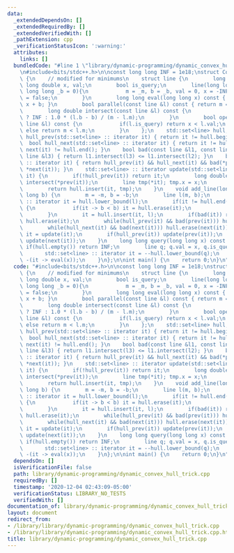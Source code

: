 ```yaml
---
data:
  _extendedDependsOn: []
  _extendedRequiredBy: []
  _extendedVerifiedWith: []
  _pathExtension: cpp
  _verificationStatusIcon: ':warning:'
  attributes:
    links: []
  bundledCode: "#line 1 \"library/dynamic-programming/dynamic_convex_hull_trick.cpp\"\
    \n#include<bits/stdc++.h>\n\nconst long long INF = 1e18;\nstruct ConvexHullTrick\
    \ {\n    // modified for minimums\n    struct line {\n        long long m, b;\
    \ long double x, val;\n        bool is_query;\n        line(long long _m = 0,\
    \ long long _b = 0){\n            m = _m, b = _b, val = 0, x = -INF, is_query\
    \ = false;\n        }\n        long long eval(long long x) const { return m *\
    \ x + b; }\n        bool parallel(const line &l) const { return m == l.m; }\n\
    \        long double intersect(const line &l) const {\n            return parallel(l)\
    \ ? INF : 1.0 * (l.b - b) / (m - l.m);\n        }\n        bool operator < (const\
    \ line &l) const {\n            if(l.is_query) return x < l.val;\n           \
    \ else return m < l.m;\n        }\n    };\n    std::set<line> hull;\n    bool\
    \ hull_prev(std::set<line> :: iterator it) { return it != hull.begin(); }\n  \
    \  bool hull_next(std::set<line> :: iterator it) { return it != hull.end() &&\
    \ next(it) != hull.end(); }\n    bool bad(const line &l1, const line &l2, const\
    \ line &l3) { return l1.intersect(l3) <= l1.intersect(l2); }\n    bool bad(std::set<line>\
    \ :: iterator it) { return hull_prev(it) && hull_next(it) && bad(*prev(it), *it,\
    \ *next(it)); }\n    std::set<line> :: iterator update(std::set<line> :: iterator\
    \ it) {\n        if(!hull_prev(it)) return it;\n        long double x = it ->\
    \ intersect(*prev(it));\n        line tmp(*it); tmp.x = x;\n        it = hull.erase(it);\n\
    \        return hull.insert(it, tmp);\n    }\n    void add_line(long long m, long\
    \ long b) {\n        m = -m, b = -b;\n        line l(m, b);\n        std::set<line>\
    \ :: iterator it = hull.lower_bound(l);\n        if(it != hull.end() && l.parallel(*it))\
    \ {\n            if(it -> b < b) it = hull.erase(it);\n            else return;\n\
    \        }\n        it = hull.insert(it, l);\n        if(bad(it)) return (void)\
    \ hull.erase(it);\n        while(hull_prev(it) && bad(prev(it))) hull.erase(prev(it));\n\
    \        while(hull_next(it) && bad(next(it))) hull.erase(next(it));\n       \
    \ it = update(it);\n        if(hull_prev(it)) update(prev(it));\n        if(hull_next(it))\
    \ update(next(it));\n    }\n    long long query(long long x) const {\n       \
    \ if(hull.empty()) return INF;\n        line q; q.val = x, q.is_query = 1;\n \
    \       std::set<line> :: iterator it = --hull.lower_bound(q);\n        return\
    \ -(it -> eval(x));\n    }\n};\n\nint main() {\n    return 0;\n}\n"
  code: "#include<bits/stdc++.h>\n\nconst long long INF = 1e18;\nstruct ConvexHullTrick\
    \ {\n    // modified for minimums\n    struct line {\n        long long m, b;\
    \ long double x, val;\n        bool is_query;\n        line(long long _m = 0,\
    \ long long _b = 0){\n            m = _m, b = _b, val = 0, x = -INF, is_query\
    \ = false;\n        }\n        long long eval(long long x) const { return m *\
    \ x + b; }\n        bool parallel(const line &l) const { return m == l.m; }\n\
    \        long double intersect(const line &l) const {\n            return parallel(l)\
    \ ? INF : 1.0 * (l.b - b) / (m - l.m);\n        }\n        bool operator < (const\
    \ line &l) const {\n            if(l.is_query) return x < l.val;\n           \
    \ else return m < l.m;\n        }\n    };\n    std::set<line> hull;\n    bool\
    \ hull_prev(std::set<line> :: iterator it) { return it != hull.begin(); }\n  \
    \  bool hull_next(std::set<line> :: iterator it) { return it != hull.end() &&\
    \ next(it) != hull.end(); }\n    bool bad(const line &l1, const line &l2, const\
    \ line &l3) { return l1.intersect(l3) <= l1.intersect(l2); }\n    bool bad(std::set<line>\
    \ :: iterator it) { return hull_prev(it) && hull_next(it) && bad(*prev(it), *it,\
    \ *next(it)); }\n    std::set<line> :: iterator update(std::set<line> :: iterator\
    \ it) {\n        if(!hull_prev(it)) return it;\n        long double x = it ->\
    \ intersect(*prev(it));\n        line tmp(*it); tmp.x = x;\n        it = hull.erase(it);\n\
    \        return hull.insert(it, tmp);\n    }\n    void add_line(long long m, long\
    \ long b) {\n        m = -m, b = -b;\n        line l(m, b);\n        std::set<line>\
    \ :: iterator it = hull.lower_bound(l);\n        if(it != hull.end() && l.parallel(*it))\
    \ {\n            if(it -> b < b) it = hull.erase(it);\n            else return;\n\
    \        }\n        it = hull.insert(it, l);\n        if(bad(it)) return (void)\
    \ hull.erase(it);\n        while(hull_prev(it) && bad(prev(it))) hull.erase(prev(it));\n\
    \        while(hull_next(it) && bad(next(it))) hull.erase(next(it));\n       \
    \ it = update(it);\n        if(hull_prev(it)) update(prev(it));\n        if(hull_next(it))\
    \ update(next(it));\n    }\n    long long query(long long x) const {\n       \
    \ if(hull.empty()) return INF;\n        line q; q.val = x, q.is_query = 1;\n \
    \       std::set<line> :: iterator it = --hull.lower_bound(q);\n        return\
    \ -(it -> eval(x));\n    }\n};\n\nint main() {\n    return 0;\n}\n"
  dependsOn: []
  isVerificationFile: false
  path: library/dynamic-programming/dynamic_convex_hull_trick.cpp
  requiredBy: []
  timestamp: '2020-12-04 02:43:09-05:00'
  verificationStatus: LIBRARY_NO_TESTS
  verifiedWith: []
documentation_of: library/dynamic-programming/dynamic_convex_hull_trick.cpp
layout: document
redirect_from:
- /library/library/dynamic-programming/dynamic_convex_hull_trick.cpp
- /library/library/dynamic-programming/dynamic_convex_hull_trick.cpp.html
title: library/dynamic-programming/dynamic_convex_hull_trick.cpp
---
```

